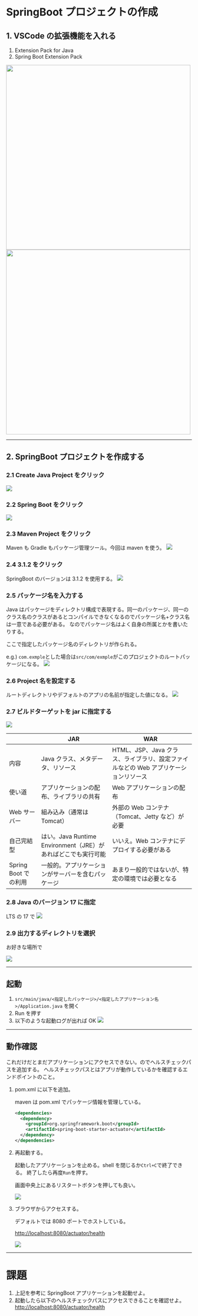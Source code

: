 # SpringBoot プロジェクトの作成

## 1. VSCode の拡張機能を入れる

1. Extension Pack for Java
2. Spring Boot Extension Pack

<img src="./_images/ExtensionPackforJava.png" width=500> <img src="./_images/SpringBootExtensionPack.png" width=500>

---

## 2. SpringBoot プロジェクトを作成する

### 2.1 Create Java Project をクリック

![](./_images/1.png)

### 2.2 Spring Boot をクリック

![](./_images/2.png)

### 2.3 Maven Project をクリック

Maven も Gradle もパッケージ管理ツール。今回は maven を使う。
![](./_images/3.png)

### 2.4 3.1.2 をクリック

SpringBoot のバージョンは 3.1.2 を使用する。
![](./_images/4.png)

### 2.5 パッケージ名を入力する

Java はパッケージをディレクトリ構成で表現する。同一のパッケージ、同一のクラス名のクラスがあるとコンパイルできなくなるのでパッケージ名+クラス名は一意である必要がある。
なのでパッケージ名はよく自身の所属とかを書いたりする。

ここで指定したパッケージ名のディレクトリが作られる。

e.g.) `com.exmple`とした場合は`src/com/exmple`がこのプロジェクトのルートパッケージになる。
![](./_images/5.png)

### 2.6 Project 名を設定する

ルートディレクトリやデフォルトのアプリの名前が指定した値になる。
![](./_images/6.png)

### 2.7 ビルドターゲットを jar に指定する

![](./_images/7.png)

|                      | JAR                                                           | WAR                                                                                 |
| -------------------- | ------------------------------------------------------------- | ----------------------------------------------------------------------------------- |
| 内容                 | Java クラス、メタデータ、リソース                             | HTML、JSP、Java クラス、ライブラリ、設定ファイルなどの Web アプリケーションリソース |
| 使い道               | アプリケーションの配布、ライブラリの共有                      | Web アプリケーションの配布                                                          |
| Web サーバー         | 組み込み（通常は Tomcat）                                     | 外部の Web コンテナ（Tomcat、Jetty など）が必要                                     |
| 自己完結型           | はい。Java Runtime Environment（JRE）があればどこでも実行可能 | いいえ。Web コンテナにデプロイする必要がある                                        |
| Spring Boot での利用 | 一般的。アプリケーションがサーバーを含むパッケージ            | あまり一般的ではないが、特定の環境では必要となる                                    |

### 2.8 Java のバージョン 17 に指定

LTS の 17 で
![](./_images/8.png)

### 2.9 出力するディレクトリを選択

お好きな場所で

![](./_images/9.png)

---

## 起動

1. `src/main/java/<指定したパッケージ>/<指定したアプリケーション名>/Application.java` を開く
2. Run を押す
3. 以下のような起動ログが出れば OK
   ![](./_images/firstRun.png)

---

## 動作確認

これだけだとまだアプリケーションにアクセスできない。のでヘルスチェックパスを追加する。
ヘルスチェックパスとはアプリが動作しているかを確認するエンドポイントのこと。

1. pom.xml に以下を追加。

   maven は pom.xml でパッケージ情報を管理している。

   ```xml
   <dependencies>
     <dependency>
       <groupId>org.springframework.boot</groupId>
       <artifactId>spring-boot-starter-actuator</artifactId>
     </dependency>
   </dependencies>
   ```

2. 再起動する。

   起動したアプリケーションを止める。shell を閉じるか`Ctrl+C`で終了できる。
   終了したら再度`Run`を押す。

   画面中央上にあるリスタートボタンを押しても良い。

   ![](./_images/secondRun.png)

3. ブラウザからアクセスする。

   デフォルトでは 8080 ポートでホストしている。

   [http://localhost:8080/actuator/health](http://localhost:8080/actuator/health)

   ![](./_images/health.png)

---

# 課題

1. 上記を参考に SpringBoot アプリケーションを起動せよ。
1. 起動したら以下のヘルスチェックパスにアクセスできることを確認せよ。
   [http://localhost:8080/actuator/health](http://localhost:8080/actuator/health)
